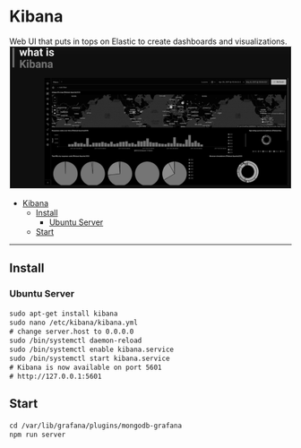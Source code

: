 # Kibana
Web UI that puts in tops on Elastic to create dashboards and visualizations.
![whatitis](images/whatr.png)
- [Kibana](#kibana)
  - [Install](#install)
    - [Ubuntu Server](#ubuntu-server)
  - [Start](#start)
***
## Install
### Ubuntu Server
```shell
sudo apt-get install kibana
sudo nano /etc/kibana/kibana.yml
# change server.host to 0.0.0.0
sudo /bin/systemctl daemon-reload
sudo /bin/systemctl enable kibana.service
sudo /bin/systemctl start kibana.service
# Kibana is now available on port 5601
# http://127.0.0.1:5601
```

## Start
```shell
cd /var/lib/grafana/plugins/mongodb-grafana
npm run server
```